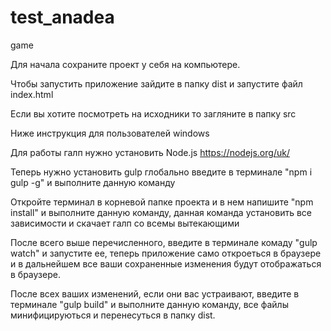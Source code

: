 # test_anadea
game


Для начала сохраните проект у себя на компьютере.


Чтобы запустить приложение зайдите в папку dist и запустите файл index.html



Если вы хотите посмотреть на исходники то загляните в папку src



Ниже инструкция для пользователей windows


Для работы галп нужно установить Node.js  https://nodejs.org/uk/

Теперь нужно установить gulp глобально 
введите в терминале "npm i gulp -g" и выполните данную команду

Откройте терминал в корневой папке проекта
и в нем напишите "npm install" и выполните данную команду, данная команда установить все зависимости и скачает галп со всемы вытекающими

После всего выше перечисленного, введите в терминале комаду "gulp watch" и запустите ее,
теперь приложение само откроеться в браузере и в дальнейшем
все ваши сохраненные изменения будут отображаться в браузере.

После всех ваших изменений, если они вас устраивают, введите в терминале "gulp build" и выполните данную команду,
все файлы минифицируються и перенесуться в папку dist.
